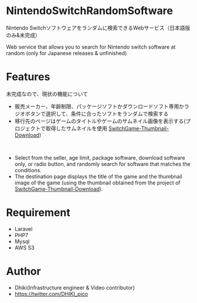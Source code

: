 # NintendoSwitchRandomSoftware
Nintendo Switchソフトウェアをランダムに検索できるWebサービス（日本語版のみ&未完成）

Web service that allows you to search for Nintendo switch software at random (only for Japanese releases & unfinished)

# Features

未完成なので、現状の機能について
- 販売メーカー、年齢制限、パッケージソフトかダウンロードソフト専用かラジオボタンで選択して、条件に合ったソフトをランダムで検索する
- 移行先のページはゲームのタイトルやゲームのサムネイル画像を表示する(プロジェクトで取得したサムネイルを使用 [SwitchGame-Thumbnail-Download](https://github.com/Dhikigame/SwitchGame-Thumbnail-Download))
<br>

- Select from the seller, age limit, package software, download software only, or radio button, and randomly search for software that matches the conditions.
- The destination page displays the title of the game and the thumbnail image of the game (using the thumbnail obtained from the project of [SwitchGame-Thumbnail-Download](https://github.com/Dhikigame/SwitchGame-Thumbnail-Download)).

# Requirement
* Laravel
* PHP7
* Mysql
* AWS S3

# Author
* Dhiki(Infrastructure engineer & Video contributor)
* https://twitter.com/DHIKI_pico
